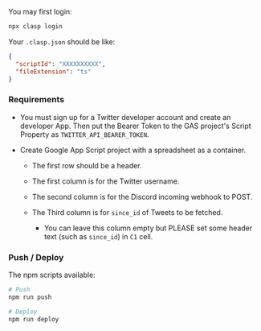 You may first login:

```sh
npx clasp login
```

Your `.clasp.json` should be like:

```json
{
  "scriptId": "XXXXXXXXXX",
  "fileExtension": "ts"
}
```

### Requirements

* You must sign up for a Twitter developer account and create an developer App. Then put the Bearer Token to the GAS project's Script Property as `TWITTER_API_BEARER_TOKEN`.

* Create Google App Script project with a spreadsheet as a container.

  * The first row should be a header.

  * The first column is for the Twitter username.

  * The second column is for the Discord incoming webhook to POST.

  * The Third column is for `since_id` of Tweets to be fetched.

    * You can leave this column empty but PLEASE set some header text (such as `since_id`) in `C1` cell.

### Push / Deploy

The npm scripts available:

```sh
# Push
npm run push

# Deploy
npm run deploy
```
